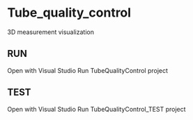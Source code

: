# Tube_quality_control

3D measurement visualization


## RUN
Open with Visual Studio 
Run TubeQualityControl project

## TEST
Open with Visual Studio 
Run TubeQualityControl_TEST project